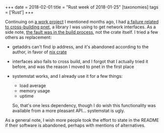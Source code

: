 +++
date = 2018-02-01
title = "Rust week of 2018-01-25"
[taxonomies]
tags = ['Rust']
+++

Continuing on [a work project] I mentioned months ago, I had [a failure
related to cross-building pnet], a library I was using to get network
interfaces. As a side note, [the fault was in the build process], not
the crate itself. I tried a few others as replacement:

-   getaddrs can't find ip address, and it's abandoned according to
    the author, in favor of [nix crate]
-   interfaces also fails to cross build, and I forgot that I actually
    tried it before, and was the reason I moved to pnet in the first
    place
-   systemstat works, and I already use it for a few things:

    -   load average
    -   memory usage
    -   uptime

    So, that's one less dependency, though I do wish this functionality
    was available from a more pleasant API... systemstat is ugly.

As a general note, I wish more people took the effort to state in the
README if their software is abandoned, perhaps with mentions of
alternatives.

  [a work project]: http://tshepang.net/rust-week-of-2017-10-05
  [a failure related to cross-building pnet]: https://github.com/libpnet/libpnet/issues/309
  [the fault was in the build process]: https://github.com/japaric/cross/issues/39
  [nix crate]: https://crates.io/crates/nix
